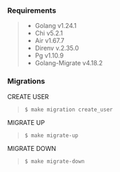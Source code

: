 ### Requirements

>- Golang v1.24.1
>- Chi v5.2.1
>- Air v1.67.7
>- Direnv v.2.35.0
>- Pg v1.10.9
>- Golang-Migrate v4.18.2

### Migrations

CREATE USER
> ```
> $ make migration create_user
> ```

MIGRATE UP
> ```
> $ make migrate-up
> ```

MIGRATE DOWN
> ```
> $ make migrate-down
> ```